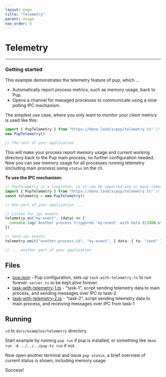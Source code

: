 ```yaml
---
layout: page
title: "Telemetry"
parent: Usage
nav_order: 6
---
```


# Telemetry

---

### Getting started

This example demonstrates the telemetry feature of pup, which ...

- Automatically report process metrics, such as memory usage, back to Pup.
- Opens a channel for managed processes to communicate using a slow polling IPC mechanism.

The simplest use case, where you only want to monitor your client metrics is used like this:

```ts
import { PupTelemetry } from "https://deno.land/x/pup/telemetry.ts" // Pin this to a specific version of pup
new PupTelemetry()

// The rest of your application
```

This will make your process report memory usage and current working directory back to the Pup main process, no further configuration needed. Now you can see memory usage for all processes running
telemetry (including main process) using `status` on the cli.

**To use the IPC mechanism:**

```ts
// PupTelemetry is a singleton, so it can be imported one or many times in your application
import { PupTelemetry } from "https://deno.land/x/pup/telemetry.ts" // Pin this to a specific version of pup
const telemetry = new PupTelemetry()

// One part of your application ...

// Listen for ipc events
telemetry.on("my-event", (data) => {
  console.log(`Another process triggered 'my-event' with data ${JSON.stringify(data)}`)
})

// Send ipc events
telemetry.emit("another-process-id", "my-event", { data: { to: "send" } })

// ... another part of your application
```

## Files

- [pup.json](https://github.com/Hexagon/pup/tree/main/docs/examples/telemetry/pup.json) - Pup configuration, sets up `task-with-telemetry.ts` to run forever. `server.ts` to be kept alive forever.
- [task-with-telemetry-1.ts](https://github.com/Hexagon/pup/tree/main/docs/examples/telemetry/task-with-telemetry-1.ts) - "task-1", script sending telemetry data to main process, and sending messages
  over IPC to task-2
- [task-with-telemetry-2.ts](https://github.com/Hexagon/pup/tree/main/docs/examples/telemetry/task-with-telemetry-2.ts) - "task-2", script sending telemetry data to main process, and receiving
  messages over IPC from task-1

## Running

`cd` to `docs/examples/telemetry` directory.

Start example by running `pup run` if pup is installed, or something like `deno run -A ../../../pup.ts run` if not.

Now open another terminal and issue `pup status`, a brief overview of current status is shown, including memory usage.

Success!
